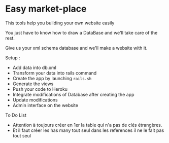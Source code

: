 # Easy market-place

This tools help you building your own website easily

You just have to know how to draw a DataBase and we'll take care of the rest.

Give us your xml schema database and we'll make a website with it.

Setup :

* Add data into db.xml
* Transform your data into rails command
* Create the app by launching `rails.sh`
* Generate the views
* Push your code to Heroku
* Integrate modifications of Database after creating the app
* Update modifications
* Admin interface on the website

To Do List

* Attention à toujours créer en 1er la table qui n'a pas de clés étrangères.
* Et il faut créer les has many tout seul dans les references il ne le fait pas tout seul
